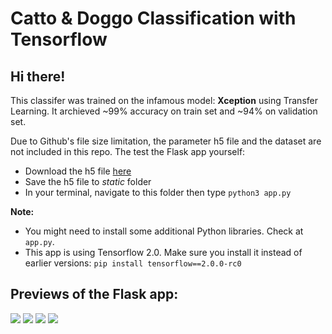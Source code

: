# Catto & Doggo Classification with Tensorflow

## Hi there!
This classifer was trained on the infamous model: __Xception__ using Transfer Learning. It archieved ~99% accuracy on train set and ~94% on validation set.    

Due to Github's file size limitation, the parameter h5 file and the dataset are not included in this repo. The test the Flask app yourself: 
- Download the h5 file [here](https://drive.google.com/drive/folders/1wIFV0bjNtdZ6Ul4ataD9W6eo-6PxNxVq?usp=sharing)
- Save the h5 file to _static_ folder
- In your terminal, navigate to this folder then type `python3 app.py`

__Note:__ 
- You might need to install some additional Python libraries. Check at `app.py`.
- This app is using Tensorflow 2.0. Make sure you install it instead of earlier versions: `pip install tensorflow==2.0.0-rc0 `

## Previews of the Flask app:
![](https://i.imgur.com/DOWtgrK.png)
![](https://i.imgur.com/GeMdSLK.png)
![](https://i.imgur.com/qSBDHVl.jpg)
![](https://i.imgur.com/DdF778w.png)


